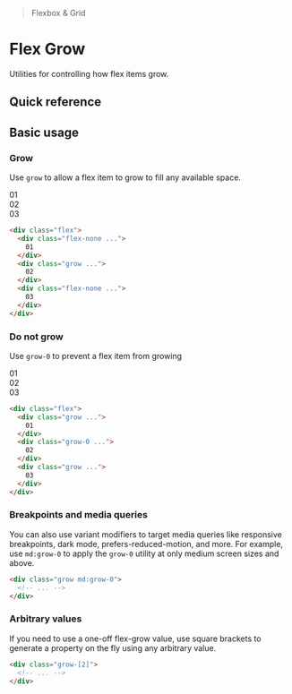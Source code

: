 > Flexbox & Grid

# Flex Grow
Utilities for controlling how flex items grow.

## Quick reference

<qr-table />

## Basic usage
### Grow
Use `grow` to allow a flex item to grow to fill any available space.

<width-controller>
  <container>
    <box striped class="flex gap-24 rounded-4" fg-color="var(--tw-indigo-fg)" bg-color="var(--tw-indigo-bg)">
      <div class="flex-none pd-bg-indigo-800 ex-box">01</div>
      <div class="grow pd-bg-indigo-500 ex-box">02</div>
      <div class="flex-none pd-bg-indigo-800 ex-box">03</div>
    </box>
  </container>
</width-controller>

```html
<div class="flex">
  <div class="flex-none ...">
    01
  </div>
  <div class="grow ...">
    02
  </div>
  <div class="flex-none ...">
    03
  </div>
</div>
```

### Do not grow
Use `grow-0` to prevent a flex item from growing

<width-controller>
  <container>
    <box striped class="flex gap-24 rounded-4" fg-color="var(--tw-pink-fg)" bg-color="var(--tw-pink-bg)">
      <div class="grow pd-bg-pink-800 ex-box">01</div>
      <div class="grow-0 flex-1 pd-bg-pink-500 ex-box">02</div>
      <div class="grow pd-bg-pink-800 ex-box">03</div>
    </box>
  </container>
</width-controller>

```html
<div class="flex">
  <div class="grow ...">
    01
  </div>
  <div class="grow-0 ...">
    02
  </div>
  <div class="grow ...">
    03
  </div>
</div>
```

### Breakpoints and media queries
You can also use variant modifiers to target media queries like responsive breakpoints, dark mode, prefers-reduced-motion, and more. For example, use `md:grow-0` to apply the `grow-0` utility at only medium screen sizes and above.

```html
<div class="grow md:grow-0">
  <!-- ... -->
</div>
```

### Arbitrary values
If you need to use a one-off flex-grow value, use square brackets to generate a property on the fly using any arbitrary value.

```html
<div class="grow-[2]">
  <!-- ... -->
</div>
```
